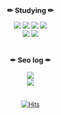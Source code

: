 
<h3 align="center">✏ Studying ✏</h3>

<div align = "center">
  <img src="https://img.shields.io/badge/Javascript-yellow?style=flat-square&logo=Javascript&logoColor=white"/>
  <img src="https://img.shields.io/badge/React-blue?style=flat-square&logo=React&logoColor=white"/>
  <img src="https://img.shields.io/badge/HTML-red?style=flat-square&logo=HTML5&logoColor=white"/>
  <img src="https://img.shields.io/badge/CSS-blue?style=flat-square&logo=css3&logoColor=white"/>
  <br>
   <img src="https://img.shields.io/badge/Java-orange?style=flat-square&logo=Java&logoColor=orange"/>
  <img src="https://img.shields.io/badge/MySQL-4479A1?style=flat-square&logo=MySQL&logoColor=white"/>
</div>

<br>

<h3 align="center">✒ Seo log ✒</h3>

<div align = "center">
  <a href="https://seo0h.tistory.com" target="_blank" >
    <img src="https://img.shields.io/badge/Tistory-Seo.log-EEEEEE?style=for-the-badge&logo=Tistory&logoColor=white"/>
  </a>
  <br>
  <a href="https://seo0h.notion.site/SEO-Portfolio-88d0f94693c64a69a5fc4fb527db3b3f" target="_blank" >
    <img src="https://img.shields.io/badge/Notion-Seo Portfolio-EEEEEE?style=for-the-badge&logo=Notion&logoColor=white"/>
  </a>
</div>

<br>
<br>
<div align = "center">
<a href="https://hits.sh/github.com/Seo0H/"><img alt="Hits" src="https://hits.sh/github.com/Seo0H.svg?view=today-total&style=flat-square&color=ebebeb&logo=github"/>
</div>
